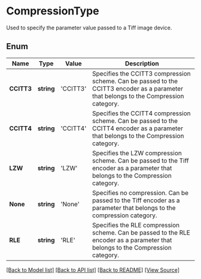 ﻿# CompressionType
Used to specify the parameter value passed to a Tiff image device.

## Enum
Name | Type | Value | Description
------------ | ------------- | ------------- | -------------
**CCITT3** | **string** | 'CCITT3' | Specifies the CCITT3 compression scheme. Can be passed to the CCITT3 encoder as a parameter that belongs to the Compression category.
**CCITT4** | **string** | 'CCITT4' | Specifies the CCITT4 compression scheme. Can be passed to the CCITT4 encoder as a parameter that belongs to the Compression category.
**LZW** | **string** | 'LZW' | Specifies the LZW compression scheme. Can be passed to the Tiff encoder as a parameter that belongs to the Compression category.
**None** | **string** | 'None' | Specifies no compression. Can be passed to the Tiff encoder as a parameter that belongs to the compression category.
**RLE** | **string** | 'RLE' | Specifies the RLE compression scheme. Can be passed to the RLE encoder as a parameter that belongs to the Compression category.

[[Back to Model list]](../README.md#documentation-for-models) [[Back to API list]](../README.md#documentation-for-api-endpoints) [[Back to README]](../README.md) [[View Source]](../src/models/compressionType.ts)

